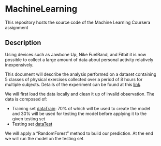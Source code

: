 # MachineLearning
This repository hosts the source code of the Machine Learning Coursera assignment

## Description
Using devices such as Jawbone Up, Nike FuelBand, and Fitbit it is now possible to collect a large amount of data about personal activity relatively inexpensively.

This document will describe the analysis performed on a dataset containing 5 classes of physical exercises collected over a period of 8 hours for multiple subjects. Details of the experiment can be found at this [link](http://groupware.les.inf.puc-rio.br/har).

We will first load the data locally and clean it up of invalid observation. The data is composed of:
- Training set [dataTrain](https://d396qusza40orc.cloudfront.net/predmachlearn/pml-training.csv): 70% of which will be used to create the model and 30% will be used for testing the model before applying it to the given testing set
- Testing set [dataTest](https://d396qusza40orc.cloudfront.net/predmachlearn/pml-testing.csv)

We will apply a “RandomForest” method to build our prediction. At the end we will run the model on the testing set.
